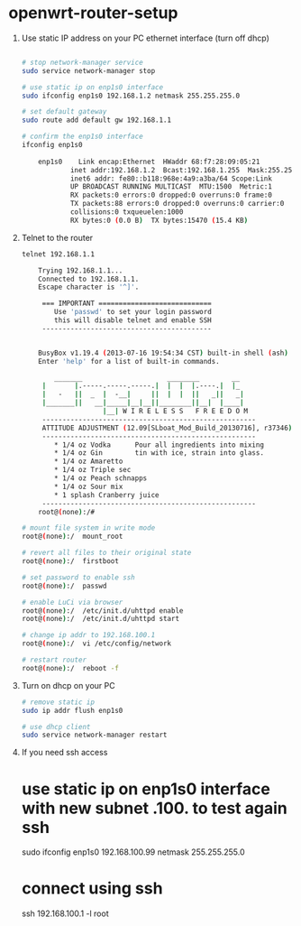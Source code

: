 # openwrt-router-setup

1. Use static IP address on your PC ethernet interface (turn off dhcp)
	```bash
	
	# stop network-manager service
	sudo service network-manager stop
	
	# use static ip on enp1s0 interface
	sudo ifconfig enp1s0 192.168.1.2 netmask 255.255.255.0 
	
	# set default gateway
	sudo route add default gw 192.168.1.1
	
	# confirm the enp1s0 interface
	ifconfig enp1s0 
		
		enp1s0    Link encap:Ethernet  HWaddr 68:f7:28:09:05:21  
				inet addr:192.168.1.2  Bcast:192.168.1.255  Mask:255.255.255.0
				inet6 addr: fe80::b118:968e:4a9:a3ba/64 Scope:Link
				UP BROADCAST RUNNING MULTICAST  MTU:1500  Metric:1
				RX packets:0 errors:0 dropped:0 overruns:0 frame:0
				TX packets:88 errors:0 dropped:0 overruns:0 carrier:0
				collisions:0 txqueuelen:1000 
				RX bytes:0 (0.0 B)  TX bytes:15470 (15.4 KB)
	```

2. Telnet to the router
	```bash
	telnet 192.168.1.1

		Trying 192.168.1.1...
		Connected to 192.168.1.1.
		Escape character is '^]'.

		 === IMPORTANT ============================
			Use 'passwd' to set your login password
			this will disable telnet and enable SSH
		 ------------------------------------------


		BusyBox v1.19.4 (2013-07-16 19:54:34 CST) built-in shell (ash)
		Enter 'help' for a list of built-in commands.

			_______                     ________        __
		 |       |.-----.-----.-----.|  |  |  |.----.|  |_
		 |   -   ||  _  |  -__|     ||  |  |  ||   _||   _|
		 |_______||   __|_____|__|__||________||__|  |____|
						|__| W I R E L E S S   F R E E D O M
		 -----------------------------------------------------
		 ATTITUDE ADJUSTMENT (12.09[SLboat_Mod_Build_20130716], r37346)
		 -----------------------------------------------------
			* 1/4 oz Vodka      Pour all ingredients into mixing
			* 1/4 oz Gin        tin with ice, strain into glass.
			* 1/4 oz Amaretto
			* 1/4 oz Triple sec
			* 1/4 oz Peach schnapps
			* 1/4 oz Sour mix
			* 1 splash Cranberry juice
		 -----------------------------------------------------
		root@(none):/#
	```

	```bash
	# mount file system in write mode
	root@(none):/  mount_root

	# revert all files to their original state
	root@(none):/  firstboot 	

	# set password to enable ssh
	root@(none):/  passwd   	

	# enable LuCi via browser
	root@(none):/  /etc/init.d/uhttpd enable  
	root@(none):/  /etc/init.d/uhttpd start

	# change ip addr to 192.168.100.1
	root@(none):/  vi /etc/config/network 

	# restart router
	root@(none):/  reboot -f 	
	```

3. Turn on dhcp on your PC
	```bash	
	# remove static ip
	sudo ip addr flush enp1s0  

	# use dhcp client
	sudo service network-manager restart 
	```
 
4. If you need ssh access
	# use static ip on enp1s0 interface with new subnet .100. to test again ssh
	sudo ifconfig enp1s0 192.168.100.99 netmask 255.255.255.0
	
	# connect using ssh
	ssh 192.168.100.1 -l root
  	```
